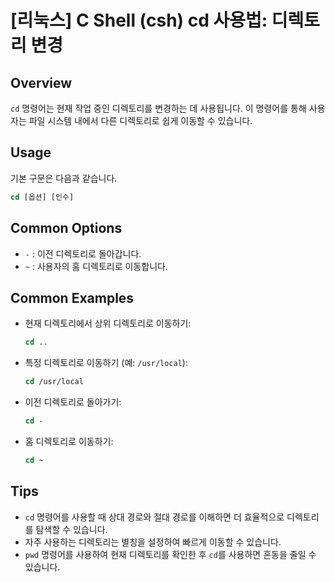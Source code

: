 # [리눅스] C Shell (csh) cd 사용법: 디렉토리 변경

## Overview
`cd` 명령어는 현재 작업 중인 디렉토리를 변경하는 데 사용됩니다. 이 명령어를 통해 사용자는 파일 시스템 내에서 다른 디렉토리로 쉽게 이동할 수 있습니다.

## Usage
기본 구문은 다음과 같습니다.

```csh
cd [옵션] [인수]
```

## Common Options
- `-` : 이전 디렉토리로 돌아갑니다.
- `~` : 사용자의 홈 디렉토리로 이동합니다.

## Common Examples
- 현재 디렉토리에서 상위 디렉토리로 이동하기:
  ```csh
  cd ..
  ```

- 특정 디렉토리로 이동하기 (예: `/usr/local`):
  ```csh
  cd /usr/local
  ```

- 이전 디렉토리로 돌아가기:
  ```csh
  cd -
  ```

- 홈 디렉토리로 이동하기:
  ```csh
  cd ~
  ```

## Tips
- `cd` 명령어를 사용할 때 상대 경로와 절대 경로를 이해하면 더 효율적으로 디렉토리를 탐색할 수 있습니다.
- 자주 사용하는 디렉토리는 별칭을 설정하여 빠르게 이동할 수 있습니다.
- `pwd` 명령어를 사용하여 현재 디렉토리를 확인한 후 `cd`를 사용하면 혼동을 줄일 수 있습니다.